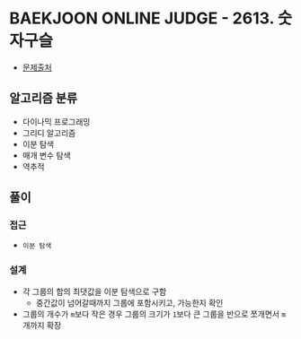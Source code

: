 # BAEKJOON ONLINE JUDGE - 2613. 숫자구슬

- [문제출처](https://www.acmicpc.net/problem/2613 '2613. 숫자구슬')

## 알고리즘 분류

- 다이나믹 프로그래밍
- 그리디 알고리즘
- 이분 탐색
- 매개 변수 탐색
- 역추적

## 풀이

### 접근

- `이분 탐색`

### 설계

- 각 그룹의 합의 최댓값을 이분 탐색으로 구함
  - 중간값이 넘어갈때까지 그룹에 포함시키고, 가능한지 확인
- 그룹의 개수가 `m`보다 작은 경우 그룹의 크기가 `1`보다 큰 그룹을 반으로 쪼개면서 `m`개까지 확장
